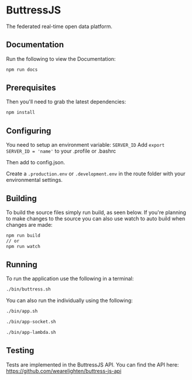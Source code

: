 # ButtressJS
The federated real-time open data platform.

## Documentation
Run the following to view the Documentation:
```bash
npm run docs
```

## Prerequisites
Then you'll need to grab the latest dependencies: 
```bash
npm install
```
## Configuring ##
You need to setup an environment variable: `SERVER_ID`
Add `export SERVER_ID = 'name'` to your .profile or .bashrc

Then add to config.json.

Create a `.production.env` or `.development.env` in the route folder with your environmental settings.

## Building
To build the source files simply run build, as seen below. If you're planning to make changes to the source you can also use watch to auto build when changes are made: 
```bash
npm run build
// or
npm run watch
```

## Running
To run the application use the following in a terminal:
```bash
./bin/buttress.sh
```

You can also run the individually using the following:
```bash
./bin/app.sh
```
```bash
./bin/app-socket.sh
```
```bash
./bin/app-lambda.sh
```
## Testing ##
Tests are implemented in the ButtressJS API.
You can find the API here: https://github.com/wearelighten/buttress-js-api
